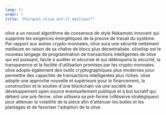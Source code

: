 ```yaml
---
lang: fr
order: 7
title: "Pourquoi olive est-il meilleur?"
---
```


olive a un nouvel algorithme de consensus de style Nakamoto innovant qui supprime les exigences énergétiques de la preuve de travail du système. Par rapport aux autres crypto-monnaies, olive aura une sécurité nettement meilleure en raison de sa chaîne de blocs plus décentralisée. olivelisp est le nouveau langage de programmation de transactions intelligentes de olive qui est puissant, facile à auditer et sécurisé et qui débloquera la sécurité, la transparence et la facilité d'utilisation promises par les crypto-monnaies. olive adopte également des outils cryptographiques plus modernes pour permettre des capacités de transactions intelligentes plus riches. olive adopte une approche nouvelle et supérieure pour le financement, la construction et le soutien d'une blockchain via une société de développement open source éventuellement publique et à but lucratif qui détient une pré-ferme. olive utilisera sa pré-ferme («Réserve stratégique») pour atténuer la volatilité de la pièce afin d'atténuer les bulles et les plantages et de favoriser l'adoption de la olive.
